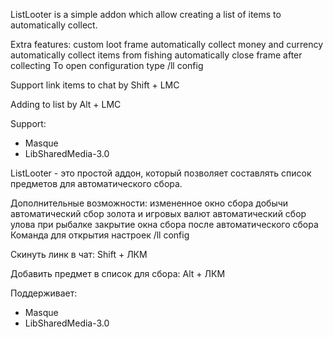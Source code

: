ListLooter is a simple addon which allow creating a list of items to automatically collect.

Extra features:
custom loot frame
automatically collect money and currency
automatically collect items from fishing
automatically close frame after collecting
To open configuration type /ll config

Support link items to chat by Shift + LMC

Adding to list by Alt + LMC

Support:
- Masque
- LibSharedMedia-3.0

ListLooter - это простой аддон, который позволяет составлять список предметов для автоматического сбора.

Дополнительные возможности:
измененное окно сбора добычи
автоматический сбор золота и игровых валют
автоматический сбор улова при рыбалке
закрытие окна сбора после автоматического сбора
Команда для открытия настроек /ll config

Скинуть линк в чат: Shift + ЛКМ

Добавить предмет в список для сбора: Alt + ЛКМ

Поддерживает:
- Masque
- LibSharedMedia-3.0
